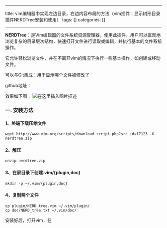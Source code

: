 
--- 
title:  vim编辑器中实现左边目录，右边内容布局的方法（vim插件：显示树形目录插件NERDTree安装和使用） 
tags: []
categories: [] 

---
**NERDTree**：是Vim编辑器的文件系统资源管理器。使用此插件，用户可以直观地浏览复杂的目录层次结构，快速打开文件进行读取或编辑，并执行基本的文件系统操作。

它允许轻松浏览文件，并在不离开vim的情况下执行一些基本操作，如创建或移动文件。

可以与Git集成：用于显示哪个文件被修改了

github地址：

效果如下图： <img src="https://img-blog.csdnimg.cn/6ab9ebd161d44ab5b5ede1b1c8b30a27.png" alt="在这里插入图片描述">

### 一. 安装方法

#### 1、终端下载压缩文件

`wget http://www.vim.org/scripts/download_script.php?src_id=17123 -O nerdtree.zip`

#### 2、解压

`unzip nerdtree.zip`

#### 3、在家目录下创建.vim/{plugin,doc}

`mkdir -p ~/.vim/{plugin,doc}`

#### 4、复制两个文件

```
cp plugin/NERD_tree.vim ~/.vim/plugin/
cp doc/NERD_tree.txt ~/.vim/doc/

```

安装好后，打开vim，在
